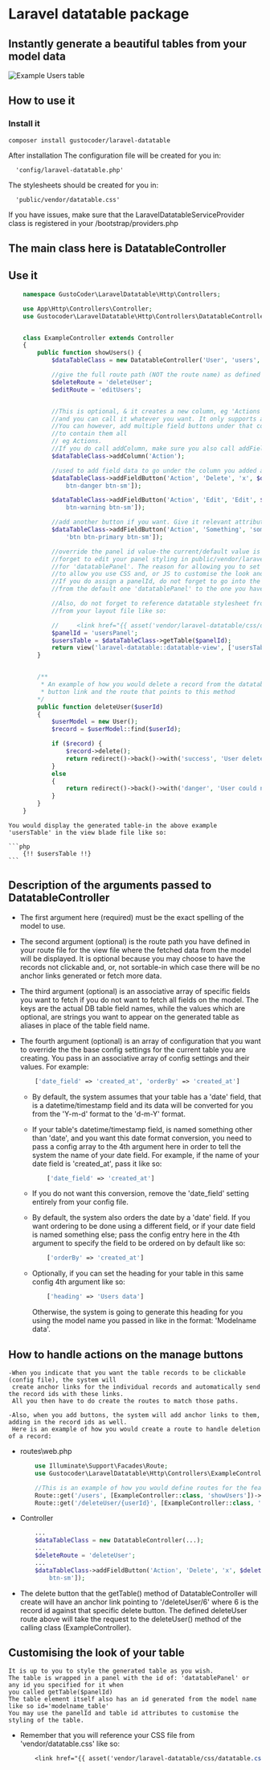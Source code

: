 # Laravel datatable package

## Instantly generate a beautiful tables from your model data

![Example Users table](https://github.com/gustavNdamukong/laravel-datatable/master/laravel-datatable.jpg?raw=true)

## How to use it

### Install it
    composer install gustocoder/laravel-datatable

 After installation
 The configuration file will be created for you in: 
 
      'config/laravel-datatable.php'
 
 The stylesheets should be created for you in:
 
      'public/vendor/datatable.css'
 
 If you have issues, make sure that the LaravelDatatableServiceProvider class is registered in your
 /bootstrap/providers.php

## The main class here is DatatableController

## Use it
```php 
    namespace GustoCoder\LaravelDatatable\Http\Controllers;

    use App\Http\Controllers\Controller;
    use Gustocoder\LaravelDatatable\Http\Controllers\DatatableController;


    class ExampleController extends Controller
    {
        public function showUsers() {
            $dataTableClass = new DatatableController('User', 'users', [], ['date_field' => 'created_at', 'orderBy' => 'created_at']);

            //give the full route path (NOT the route name) as defined in the route file, eg 'admin/users'
            $deleteRoute = 'deleteUser'; 
            $editRoute = 'editUsers'; 


            //This is optional, & it creates a new column, eg 'Actions'. It accepts the name of the column 
            //and you can call it whatever you want. It only supports adding one column, so only call this once.
            //You can however, add multiple field buttons under that columns, and the column will be expanded 
            //to contain them all  
            // eg Actions.
            //If you do call addColumn, make sure you also call addFieldButton(...) to insert data under the new column
            $dataTableClass->addColumn('Action');

            //used to add field data to go under the column you added above. Use this for Edit, or Delete buttons.
            $dataTableClass->addFieldButton('Action', 'Delete', 'x', $deleteRoute, ['id'], ['id' => 'deleteUserBtn', 'class' => 'btn 
                btn-danger btn-sm']);

            $dataTableClass->addFieldButton('Action', 'Edit', 'Edit', $editRoute, ['id'], ['id' => 'editUserBtn', 'class' => 'btn           
                btn-warning btn-sm']);

            //add another button if you want. Give it relevant attributes
            $dataTableClass->addFieldButton('Action', 'Something', 'something', 'someRoute', ['id'], ['id' => 'doSomethingBtn', 'class' => 
                'btn btn-primary btn-sm']);

            //override the panel id value-the current/default value is 'datatablePanel'. After setting the id, do not 
            //forget to edit your panel styling in public/vendor/laravel-datatable/css/datatable.css - go in there & edit the styling 
            //for 'datatablePanel'. The reason for allowing you to set an id attribute on the panel that wraps around the table is
            //to allow you use CSS and, or JS to customise the look and behaviour of the table.
            //If you do assign a panelId, do not forget to go into the CSS stylesheet in your public directory and change the panelId 
            //from the default one 'datatablePanel' to the one you have added.

            //Also, do not forget to reference datatable stylesheet from the path where it lives 'vendor/laravel-datatable/css/datatable.css' 
            //from your layout file like so:

            //     <link href="{{ asset('vendor/laravel-datatable/css/datatable.css') }}" rel="stylesheet">
            $panelId = 'usersPanel';
            $usersTable = $dataTableClass->getTable($panelId);
            return view('laravel-datatable::datatable-view', ['usersTable' => $usersTable]);
        }


        /**
         * An example of how you would delete a record from the datatable-see the delete
         * button link and the route that points to this method
        */
        public function deleteUser($userId)
        {
            $userModel = new User();
            $record = $userModel::find($userId);

            if ($record) {
                $record->delete();
                return redirect()->back()->with('success', 'User deleted successfully');
            }
            else 
            {
                return redirect()->back()->with('danger', 'User could not be deleted');
            }
        }
    }
```

    You would display the generated table-in the above example 'usersTable' in the view blade file like so:

    ```php 
        {!! $usersTable !!}
    ```

## Description of the arguments passed to DatatableController

* The first argument here (required) must be the exact spelling of the model to use.

* The second argument (optional) is the route path you have defined in your route file for the view file where 
  the fetched data from the model will be displayed. It is optional because you may choose to have 
  the records not clickable and, or, not sortable-in which case there will be no anchor links generated
  or fetch more data.

* The third argument (optional) is an associative array of specific fields you want to fetch if you do not want to 
  fetch all fields on the model. The keys are the actual DB table field names, while the values which 
  are optional, are strings you want to appear on the generated table as aliases in place of the table
  field name. 

* The fourth argument (optional) is an array of configuration that you want to override the the base config 
    settings for the current table you are creating. You pass in an associative array of config settings and 
    their values. For example:

    ```php
        ['date_field' => 'created_at', 'orderBy' => 'created_at']
    ```

    * By default, the system assumes that your table has a 'date' field, that is a datetime/timestamp field 
        and its data will be converted for you from the 'Y-m-d' format to the 'd-m-Y' format.  

    * If your table's datetime/timestamp field, is named something other than 'date', and you want this date 
        format conversion, you need to pass a config array to the 4th argument here in order to tell the system 
        the name of your date field. For example, if the name of your date field is 'created_at', pass it like 
        so:
                  
        ```php 
            ['date_field' => 'created_at']
        ```

    * If you do not want this conversion, remove the 'date_field' setting entirely from your config file.

    * By default, the system also orders the date by a 'date' field. If you want ordering to be done using a 
        different field, or if your date field is named something else; pass the config entry here in the 
        4th argument to specify the field to be ordered on by default like so: 
                
        ```php 
            ['orderBy' => 'created_at'] 
        ```
        
    * Optionally, if you can set the heading for your table in this same config 4th argument like so:

        ```php
            ['heading' => 'Users data']
        ```

        Otherwise, the system is going to generate this heading for you using the model name you passed in
        like in the format: 'Modelname data'.

## How to handle actions on the manage buttons
    -When you indicate that you want the table records to be clickable (config file), the system will 
     create anchor links for the individual records and automatically send the record ids with these links.
     All you then have to do create the routes to match those paths.

    -Also, when you add buttons, the system will add anchor links to them, adding in the record ids as well.
     Here is an example of how you would create a route to handle deletion of a record:


* routes\web.php

    ```php
        use Illuminate\Support\Facades\Route;
        use Gustocoder\LaravelDatatable\Http\Controllers\ExampleController;

        //This is an example of how you would define routes for the feature
        Route::get('/users', [ExampleController::class, 'showUsers'])->name('show-users');
        Route::get('/deleteUser/{userId}', [ExampleController::class, 'deleteUser'])->name('delete-user');
    ```

* Controller

    ```php
        ...
        $dataTableClass = new DatatableController(...);
        ...
        $deleteRoute = 'deleteUser';
        ...
        $dataTableClass->addFieldButton('Action', 'Delete', 'x', $deleteRoute, ['id'], ['id' => 'deleteUserBtn', 'class' => 'btn btn-danger 
            btn-sm']);
    ```

* The delete button that the getTable() method of DatatableController will create will have an anchor link pointing to 
    '/deleteUser/6' where 6 is the record id against that specific delete button. The defined deleteUser route above will 
    take the request to the deleteUser() method of the calling class (ExampleController).


## Customising the look of your table

    It is up to you to style the generated table as you wish.
    The table is wrapped in a panel with the id of: 'datatablePanel' or any id you specified for it when 
    you called getTable($panelId)
    The table element itself also has an id generated from the model name like so id='modelname_table'
    You may use the panelId and table id attributes to customise the styling of the table.

*   Remember that you will reference your CSS file from 'vendor/datatable.css' like so:

    ```css
        <link href="{{ asset('vendor/laravel-datatable/css/datatable.css') }}" rel="stylesheet">
    ```